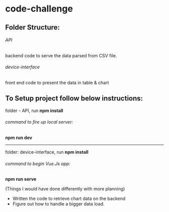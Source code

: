 # code-challenge

## Folder Structure: 

###### API
backend code to serve the data parsed from CSV file.

###### device-interface 
front end code to present the data in table & chart 


## To Setup project follow below instructions: 
folder - API, run **npm install**
###### command to fire up local server: 
**npm run dev**

--------------------------------------------------------------------

folder: device-interface, run **npm install**
###### command to begin Vue.Js app:
**npm run serve**

(Things I would have done differently with more planning)
* Written the code to retrieve chart data on the backend
* Figure out how to handle a bigger data load.
